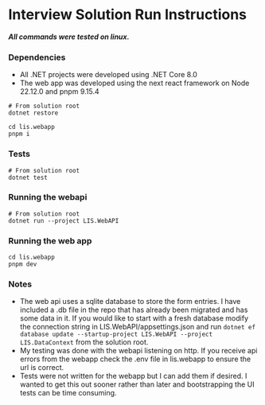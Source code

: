 # Interview Solution Run Instructions

**_All commands were tested on linux._**

### Dependencies

- All .NET projects were developed using .NET Core 8.0
- The web app was developed using the next react framework on Node 22.12.0 and pnpm 9.15.4

```
# From solution root
dotnet restore

cd lis.webapp
pnpm i
```

### Tests

```shell
# From solution root
dotnet test
```

### Running the webapi

```shell
# From solution root
dotnet run --project LIS.WebAPI
```

### Running the web app

```shell
cd lis.webapp
pnpm dev
```

### Notes
- The web api uses a sqlite database to store the form entries. I have included a .db file in the repo that has already been migrated and has some data in it. If you would like to start with a fresh database modify the connection string in LIS.WebAPI/appsettings.json and run `dotnet ef database update --startup-project LIS.WebAPI --project LIS.DataContext` from the solution root.
- My testing was done with the webapi listening on http. If you receive api errors from the webapp check the .env file in lis.webapp to ensure the url is correct.
- Tests were not written for the webapp but I can add them if desired. I wanted to get this out sooner rather than later and bootstrapping the UI tests can be time consuming.